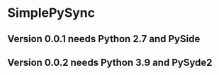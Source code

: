# SimplePySync
## Version 0.0.1 needs Python 2.7 and PySide
## Version 0.0.2 needs Python 3.9 and PySyde2
